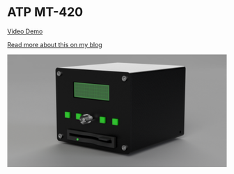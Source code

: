 # ATP MT-420

[Video Demo](https://www.youtube.com/watch?v=jVcsk7LI_ug)

[Read more about this on my blog](https://blog.jonasbengtson.se/mt-420)

![image](https://github.com/coral/mt-420/blob/master/box-render.png?raw=true)
